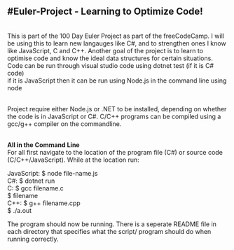 <h2> #Euler-Project - Learning to Optimize Code! </h2> <br> 
This is part of the 100 Day Euler Project as part of the freeCodeCamp. I will be using this to learn new langauges like C#, and to strengthen ones I know like JavaScript, C and C++. Another goal of the project is to learn to optimise code and know the ideal data structures for certain situations. 
<br>
Code can be run through visual studio code using dotnet test (if it is C# code) <br>
if it is JavaScript then it can be run using Node.js in the command line using node <name.js> <br> <br>

Project require either Node.js or .NET to be installed, depending on whether the code is in JavaScript or C#. C/C++ programs can be compiled using a gcc/g++ compiler on the commandline. <br> <br>

<b> All in the Command Line </b> <br> 
For all first navigate to the location of the program file (C#) or source code (C/C++/JavaScript). While at the location run: <br>

JavaScript: $ node file-name.js <br>
C#: $ dotnet run <br>
C: $ gcc filename.c <br>
   $ filename <br>
C++: $ g++ filename.cpp <br>
     $ ./a.out <br>
     
The program should now be running. There is a seperate README file in each directory that specifies what the script/ program should do when running correctly.

